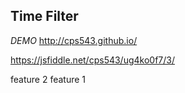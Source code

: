 ## Time Filter
*DEMO*
http://cps543.github.io/

https://jsfiddle.net/cps543/ug4ko0f7/3/


feature 2
feature 1
